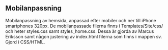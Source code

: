 Mobilanpassning
---------------
Mobilanpassning av hemsida, anpassad efter mobiler och ner till iPhone smartphones 320px.
De mobilanpassade filerna finns i Templates/Site/css/ och heter styles.css samt styles_home.css.
Dessa är gjorda av Marcus Eriksson samt någon justering av index.html filerna som finns i mappen sv.
Gjord i CSS/HTML.




